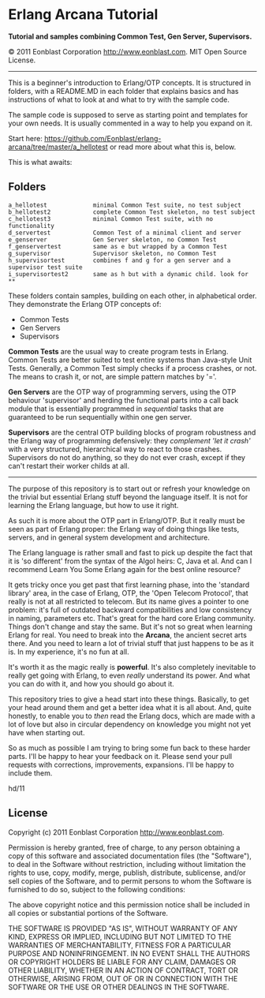 Erlang Arcana Tutorial
======================

**Tutorial and samples combining Common Test, Gen Server, Supervisors.**

&copy; 2011 Eonblast Corporation http://www.eonblast.com. MIT Open Source License.

-----------------------------------------------------------------------

This is a beginner's introduction to Erlang/OTP concepts. It is structured 
in folders, with a README.MD in each folder that explains basics and has
instructions of what to look at and what to try with the sample code.

The sample code is supposed to serve as starting point and templates for
your own needs. It is usually commented in a way to help you expand on it.

Start here: https://github.com/Eonblast/erlang-arcana/tree/master/a_hellotest
or read more about what this is, below.

This is what awaits:

Folders
-------
	a_hellotest				minimal Common Test suite, no test subject
	b_hellotest2			complete Common Test skeleton, no test subject
	c_hellotest3			minimal Common Test suite, with no functionality
	d_servertest			Common Test of a minimal client and server 
	e_genserver				Gen Server skeleton, no Common Test
	f_genservertest			same as e but wrapped by a Common Test
	g_supervisor			Supervisor skeleton, no Common Test
	h_supervisortest		combines f and g for a gen server and a supervisor test suite
	i_supervisortest2		same as h but with a dynamic child. look for **


These folders contain samples, building on each other, in alphabetical order.
They demonstrate the Erlang OTP concepts of:

* Common Tests
* Gen Servers
* Supervisors

**Common Tests** are the usual way to create program tests in Erlang. 
Common Tests are better suited to test entire systems than Java-style Unit Tests.
Generally, a Common Test simply checks if a process crashes, or not. The means
to crash it, or not, are simple pattern matches by '='.

**Gen Servers** are the OTP way of programming servers, using the OTP behaviour
'supervisor' and herding the functional parts into a call back module that
is essentially programmed in *sequential* tasks that are guaranteed to be
run sequentially within one gen server.

**Supervisors** are the central OTP building blocks of program robustness and
the Erlang way of programming defensively: they *complement 'let it crash'* with
a very structured, hierarchical way to react to those crashes. Supervisors
do not do anything, so they do not ever crash, except if they can't restart
their worker childs at all.

-----------------------------------------------------------------------

The purpose of this repository is to start out or refresh your knowledge
on the trivial but essential Erlang stuff beyond the language itself.
It is not for learning the Erlang language, but how to use it right.

As such it is more about the OTP part in Erlang/OTP. But it really must be
seen as part of Erlang proper: the Erlang way of doing things like tests,
servers, and in general system development and architecture.

The Erlang language is rather small and fast to pick up despite the fact
that it is 'so different' from the syntax of the Algol heirs: C, Java et al.
And can I recommend Learn You Some Erlang again for the best online resource?

It gets tricky once you get past that first learning phase, into the 'standard
library' area, in the case of Erlang, OTP, the 'Open Telecom Protocol', that
really is not at all restricted to telecom. But its name gives a pointer to 
one problem: it's full of outdated backward compatibilities and low consistency
in naming, parameters etc. That's great for the hard core Erlang community. Things
don't change and stay the same. But it's not so great when learning Erlang for 
real. You need to break into the **Arcana**, the ancient secret arts there.
And you need to learn a lot of trivial stuff that just happens to be as it is.
In my experience, it's no fun at all.

It's worth it as the magic really is **powerful**. It's also completely inevitable
to really get going with Erlang, to even *really* understand its power. And
what you can do with it, and how you should go about it.

This repository tries to give a head start into these things. Basically, to
get your head around them and get a better idea what it is all about. And,
quite honestly, to enable you to *then* read the Erlang docs, which are made
with a lot of love but also in circular dependency on knowledge you might not
yet have when starting out.

So as much as possible I am trying to bring some fun back to these harder parts.
I'll be happy to hear your feedback on it. Please send your pull requests with
corrections, improvements, expansions. I'll be happy to include them.

hd/11

License
-------

Copyright (c) 2011 Eonblast Corporation http://www.eonblast.com.

Permission is  hereby  granted,  free of charge,  to any person
obtaining  a copy of this software and associated documentation
files  (the  "Software"),  to  deal  in  the  Software  without 
restriction,  including  without limitation  the rights to use,
copy, modify,  merge,  publish, distribute,  sublicense, and/or 
sell  copies of the  Software,  and to permit  persons  to whom
the  Software  is furnished to do so,  subject to the following 
conditions:

The above copyright notice and this permission notice shall be
included in all copies or substantial portions of the Software.

THE SOFTWARE IS PROVIDED "AS IS", WITHOUT WARRANTY OF ANY KIND,
EXPRESS OR IMPLIED, INCLUDING BUT NOT LIMITED TO THE WARRANTIES
OF  MERCHANTABILITY,  FITNESS  FOR  A  PARTICULAR  PURPOSE  AND
NONINFRINGEMENT. IN  NO  EVENT  SHALL  THE AUTHORS OR COPYRIGHT
HOLDERS  BE  LIABLE FOR  ANY CLAIM, DAMAGES OR OTHER LIABILITY,
WHETHER IN AN ACTION OF CONTRACT,  TORT  OR OTHERWISE,  ARISING
FROM,  OUT OF OR IN CONNECTION WITH THE SOFTWARE  OR THE USE OR
OTHER DEALINGS IN THE SOFTWARE.
